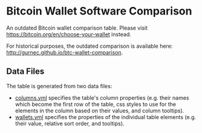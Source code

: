 # Bitcoin Wallet Software Comparison #

An outdated Bitcoin wallet comparison table. Please visit <https://bitcoin.org/en/choose-your-wallet> instead.

For historical purposes, the outdated comparison is available here: <http://gurnec.github.io/btc-wallet-comparison>.

## Data Files ##

The table is generated from two data files:

 * [columns.yml](_data/columns.yml) specifies the table's column properties (e.g. their names which become the first row of the table, css styles to use for the elements in the column based on their values, and column tooltips).
 * [wallets.yml](_data/wallets.yml) specifies the properties of the individual table elements (e.g. their value, relative sort order, and tooltips).
